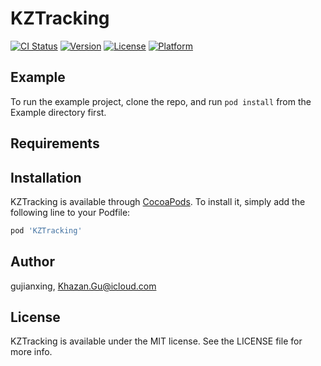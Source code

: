 # KZTracking

[![CI Status](https://img.shields.io/travis/gujianxing/KZTracking.svg?style=flat)](https://travis-ci.org/gujianxing/KZTracking)
[![Version](https://img.shields.io/cocoapods/v/KZTracking.svg?style=flat)](https://cocoapods.org/pods/KZTracking)
[![License](https://img.shields.io/cocoapods/l/KZTracking.svg?style=flat)](https://cocoapods.org/pods/KZTracking)
[![Platform](https://img.shields.io/cocoapods/p/KZTracking.svg?style=flat)](https://cocoapods.org/pods/KZTracking)

## Example

To run the example project, clone the repo, and run `pod install` from the Example directory first.

## Requirements

## Installation

KZTracking is available through [CocoaPods](https://cocoapods.org). To install
it, simply add the following line to your Podfile:

```ruby
pod 'KZTracking'
```

## Author

gujianxing, Khazan.Gu@icloud.com

## License

KZTracking is available under the MIT license. See the LICENSE file for more info.
